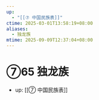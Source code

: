 ```yaml
---
up:
  - "[[⑦ 中国民族表]]"
ctime: 2025-03-01T13:58:19+08:00
aliases:
  - 独龙族
mtime: 2025-09-09T12:37:04+08:00
---
```


# ⑦65 独龙族

- up: [[⑦ 中国民族表]]
